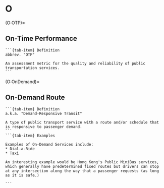 # O

(O:OTP)=

## On-Time Performance
````{tab-set}
```{tab-item} Definition
abbrev. "OTP"

An assessment metric for the quality and reliability of public transportation services.
```
````

(O:OnDemand)=

## On-Demand Route
````{tab-set}
```{tab-item} Definition
a.k.a. "Demand-Responsive Transit"

A type of public transport service with a route and/or schedule that is responsive to passenger demand.
```
```{tab-item} Examples

Examples of On-Demand Services include:
* Dial-a-Ride
* Taxi

An interesting example would be Hong Kong's Public MiniBus services, which generally have predetermined fixed routes but drivers can stop at any intersection along the way that a passenger requests (as long as it is safe.)

```
````
